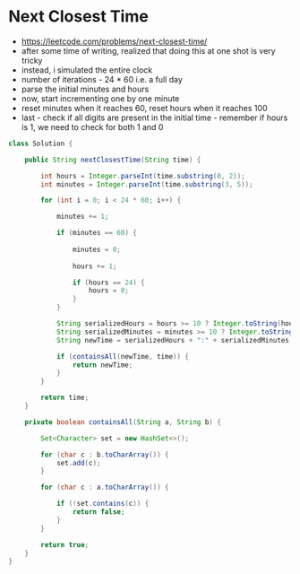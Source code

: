 # Next Closest Time

- https://leetcode.com/problems/next-closest-time/
- after some time of writing, realized that doing this at one shot is very tricky
- instead, i simulated the entire clock
- number of iterations - 24 * 60 i.e. a full day
- parse the initial minutes and hours
- now, start incrementing one by one minute
- reset minutes when it reaches 60, reset hours when it reaches 100
- last - check if all digits are present in the initial time - remember if hours is 1, we need to check for both 1 and 0

```java
class Solution {

    public String nextClosestTime(String time) {

        int hours = Integer.parseInt(time.substring(0, 2));
        int minutes = Integer.parseInt(time.substring(3, 5));

        for (int i = 0; i < 24 * 60; i++) {

            minutes += 1;

            if (minutes == 60) {
                
                minutes = 0;
                
                hours += 1;

                if (hours == 24) {
                    hours = 0;
                }
            }

            String serializedHours = hours >= 10 ? Integer.toString(hours) : "0" + hours;
            String serializedMinutes = minutes >= 10 ? Integer.toString(minutes) : "0" + minutes;
            String newTime = serializedHours + ":" + serializedMinutes;

            if (containsAll(newTime, time)) {
                return newTime;
            }
        }

        return time;
    }

    private boolean containsAll(String a, String b) {

        Set<Character> set = new HashSet<>();

        for (char c : b.toCharArray()) {
            set.add(c);
        }

        for (char c : a.toCharArray()) {

            if (!set.contains(c)) {
                return false;
            }
        }

        return true;
    }
}
```
